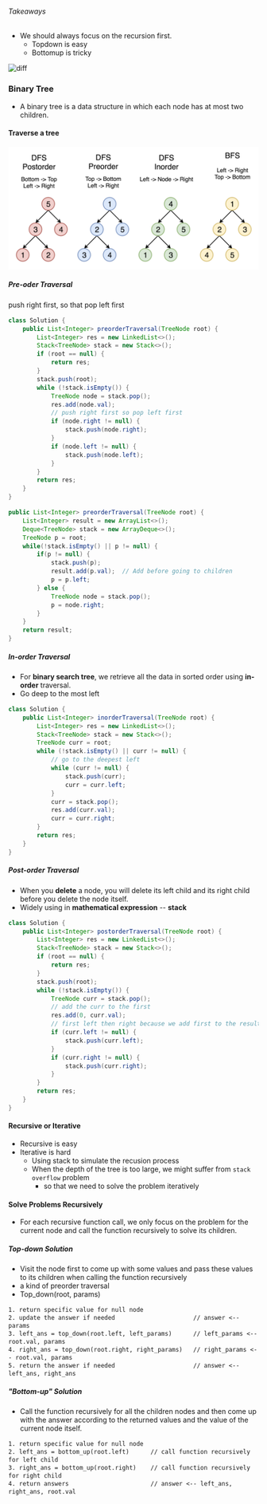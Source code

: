 ###### Takeaways

* We should always focus on the recursion first.
  * Topdown is easy
  * Bottomup is tricky

![diff](https://leetcode.com/problems/deepest-leaves-sum/Figures/1302/traversals.png)

### Binary Tree

* A binary tree is a data structure in which each node has at most two children.

#### Traverse a tree

![image-20220217004529708](../../images/image-20220217004529708.png)

##### Pre-oder Traversal

 push right first, so that pop left first

```java
class Solution {
    public List<Integer> preorderTraversal(TreeNode root) {
        List<Integer> res = new LinkedList<>();
        Stack<TreeNode> stack = new Stack<>();
        if (root == null) {
            return res;
        }
        stack.push(root);
        while (!stack.isEmpty()) {
            TreeNode node = stack.pop();
            res.add(node.val);
            // push right first so pop left first
            if (node.right != null) {
                stack.push(node.right);
            }
            if (node.left != null) {
                stack.push(node.left);
            }
        }
        return res;
    }   
}
```

```java
public List<Integer> preorderTraversal(TreeNode root) {
    List<Integer> result = new ArrayList<>();
    Deque<TreeNode> stack = new ArrayDeque<>();
    TreeNode p = root;
    while(!stack.isEmpty() || p != null) {
        if(p != null) {
            stack.push(p);
            result.add(p.val);  // Add before going to children
            p = p.left;
        } else {
            TreeNode node = stack.pop();
            p = node.right;   
        }
    }
    return result;
}
```



##### In-order Traversal

* For **binary search tree**, we retrieve all the data in sorted order using **in-order** traversal.
* Go deep to the most left

```java
class Solution {
    public List<Integer> inorderTraversal(TreeNode root) {
        List<Integer> res = new LinkedList<>();
        Stack<TreeNode> stack = new Stack<>();
        TreeNode curr = root;
        while (!stack.isEmpty() || curr != null) {
            // go to the deepest left
            while (curr != null) {
                stack.push(curr);
                curr = curr.left;
            }
            curr = stack.pop();
            res.add(curr.val);
            curr = curr.right;
        }        
        return res; 
    }
}
```



##### Post-order Traversal

* When you **delete** a node, you will delete its left child and its right child before you delete the node itself.
* Widely using in **mathematical expression** -- **stack**

```java
class Solution {
    public List<Integer> postorderTraversal(TreeNode root) {
        List<Integer> res = new LinkedList<>();
        Stack<TreeNode> stack = new Stack<>();
        if (root == null) {
            return res;
        }
        stack.push(root);
        while (!stack.isEmpty()) {
            TreeNode curr = stack.pop();
            // add the curr to the first
            res.add(0, curr.val);
            // first left then right because we add first to the result
            if (curr.left != null) {
                stack.push(curr.left);
            }
            if (curr.right != null) {
                stack.push(curr.right);
            }
        }
        return res;
    }
}
```



#### Recursive or Iterative

* Recursive is easy
* Iterative is hard
  * Using stack to simulate the recusion process
  * When the depth of the tree is too large, we might suffer from `stack overflow` problem
    * so that we need to solve the problem iteratively



#### Solve Problems Recursively

* For each recursive function call, we only focus on the problem for the current node and call the function recursively to solve its children.

##### Top-down Solution

* Visit the node first to come up with some values and pass these values to its children when calling the function recursively
* a kind of preorder traversal
* Top_down(root, params)

```pseudocode
1. return specific value for null node
2. update the answer if needed                      // answer <-- params
3. left_ans = top_down(root.left, left_params)      // left_params <-- root.val, params
4. right_ans = top_down(root.right, right_params)   // right_params <-- root.val, params
5. return the answer if needed                      // answer <-- left_ans, right_ans
```

##### "Bottom-up" Solution

* Call the function recursively for all the children nodes and then come up with the answer according to the returned values and the value of the current node itself.

```pseudocode
1. return specific value for null node
2. left_ans = bottom_up(root.left)      // call function recursively for left child
3. right_ans = bottom_up(root.right)    // call function recursively for right child
4. return answers                       // answer <-- left_ans, right_ans, root.val
```

